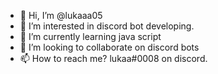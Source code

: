 - 👋 Hi, I’m @lukaaa05
- 👀 I’m interested in discord bot developing.
- 🌱 I’m currently learning java script
- 💞️ I’m looking to collaborate on discord bots
- 📫 How to reach me? lukaa#0008 on discord.
